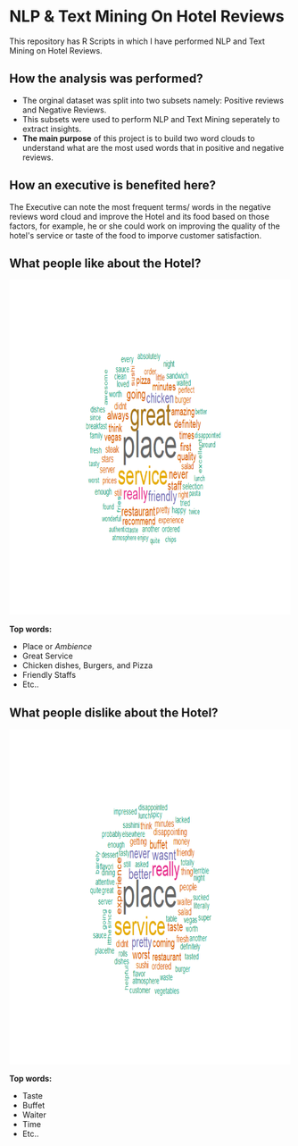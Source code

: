 # NLP & Text Mining On Hotel Reviews
This repository has R Scripts in which I have performed NLP and Text Mining on Hotel Reviews.  

## How the analysis was performed?
- The orginal dataset was split into two subsets namely: Positive reviews and Negative Reviews.
- This subsets were used to perform NLP and Text Mining seperately to extract insights. 
- **The main purpose** of this project is to build two word clouds to understand what are the most used words that in positive and negative reviews. 

## How an executive is benefited here?
The Executive can note the most frequent terms/ words in the negative reviews word cloud and improve the Hotel and its food based on those factors, for example, he or she could work on improving the quality of the hotel's service or taste of the food to imporve customer satisfaction.  


## What people like about the Hotel?
<img src="https://github.com/drdataSpp/Spp-NLP-On-Hotel-Reviews/blob/master/Positive-Reviews-Word-Cloud.png" width="800" height="600"/>

**Top words:** 
- Place or *Ambience*
- Great Service
- Chicken dishes, Burgers, and Pizza
- Friendly Staffs
- Etc..

## What people dislike about the Hotel?
<img src="https://github.com/drdataSpp/Spp-NLP-On-Hotel-Reviews/blob/master/Negative-Reviews-Word-Cloud.png" width="800" height="600"/>

**Top words:** 
- Taste
- Buffet
- Waiter
- Time 
- Etc..

